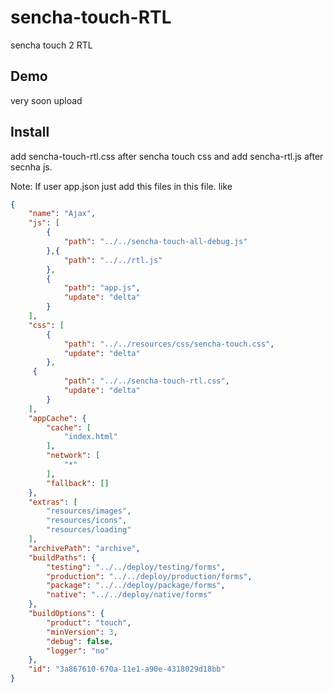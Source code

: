 sencha-touch-RTL
================

sencha touch 2 RTL

## Demo

very soon upload

## Install

add sencha-touch-rtl.css  after sencha touch css and add sencha-rtl.js after  secnha js.

Note:
If user app.json just add this files in this file. like

```json
{
    "name": "Ajax",
    "js": [
        {
            "path": "../../sencha-touch-all-debug.js"
        },{
            "path": "../../rtl.js"
        },
        {
            "path": "app.js",
            "update": "delta"
        }
    ],
    "css": [
        {
            "path": "../../resources/css/sencha-touch.css",
            "update": "delta"
        },
	 {
            "path": "../../sencha-touch-rtl.css",
            "update": "delta"
        }
    ],
    "appCache": {
        "cache": [
            "index.html"
        ],
        "network": [
            "*"
        ],
        "fallback": []
    },
    "extras": [
        "resources/images",
        "resources/icons",
        "resources/loading"
    ],
    "archivePath": "archive",
    "buildPaths": {
        "testing": "../../deploy/testing/forms",
        "production": "../../deploy/production/forms",
        "package": "../../deploy/package/forms",
        "native": "../../deploy/native/forms"
    },
    "buildOptions": {
        "product": "touch",
        "minVersion": 3,
        "debug": false,
        "logger": "no"
    },
    "id": "3a867610-670a-11e1-a90e-4318029d18bb"
}
```
